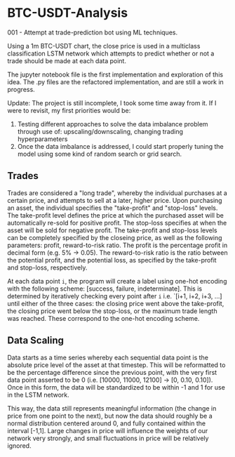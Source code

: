 # BTC-USDT-Analysis
001 - Attempt at trade-prediction bot using ML techniques.

Using a 1m BTC-USDT chart, the close price is used in a multiclass classification LSTM network which attempts to predict whether or not a trade should be made at each data point. 

The jupyter notebook file is the first implementation and exploration of this idea. The .py files are the refactored implementation, and are still a work in progress.

Update: The project is still incomplete, I took some time away from it. If I were to revisit, my first priorities would be:
  1) Testing different approaches to solve the data imbalance problem through use of: upscaling/downscaling, changing trading hyperparameters
  2) Once the data imbalance is addressed, I could start properly tuning the model using some kind of random search or grid search.

## Trades
Trades are considered a "long trade", whereby the individual purchases at a certain price, and attempts to sell at a later, higher price. Upon purchasing an asset, the individual specifies the "take-profit" and "stop-loss" levels. The take-profit level defines the price at which the purchased asset will be automatically re-sold for positive profit. The stop-loss specifies at when the asset will be sold for negative profit. The take-profit and stop-loss levels can be completely specified by the closeing price, as well as the following parameters: profit, reward-to-risk ratio. The profit is the percentage profit in decimal form (e.g. 5% -> 0.05). The reward-to-risk ratio is the ratio between the potential profit, and the potential loss, as specified by the take-profit and stop-loss, respectively.

At each data point `i`, the program will create a label using one-hot encoding with the following scheme: [success, failure, indeterminate]. This is determined by iteratively checking every point after `i` i.e. `[i+1, i+2, i+3, ...] until either of the three cases: the closing price went above the take-profit, the closing price went below the stop-loss, or the maximum trade length was reached. These correspond to the one-hot encoding scheme.

## Data Scaling
Data starts as a time series whereby each sequential data point is the absolute price level of the asset at that timestep. This will be reformatted to be the percentage difference since the previous point, with the very first data point asserted to be 0 (i.e. [10000, 11000, 12100] -> [0, 0.10, 0.10]). Once in this form, the data will be standardized to be within -1 and 1 for use in the LSTM network. 

This way, the data still represents meaningful information (the change in price from one point to the next), but now the data should roughly be a normal distribution centered around 0, and fully contained within the interval [-1,1]. Large changes in price will influence the weights of our network very strongly, and small fluctuations in price will be relatively ignored.
